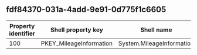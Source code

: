 ## fdf84370-031a-4add-9e91-0d775f1c6605

Property identifier | Shell property key | Shell name | Alias
--- | --- | --- | ---
100 | PKEY_MileageInformation | System.MileageInformation | 

